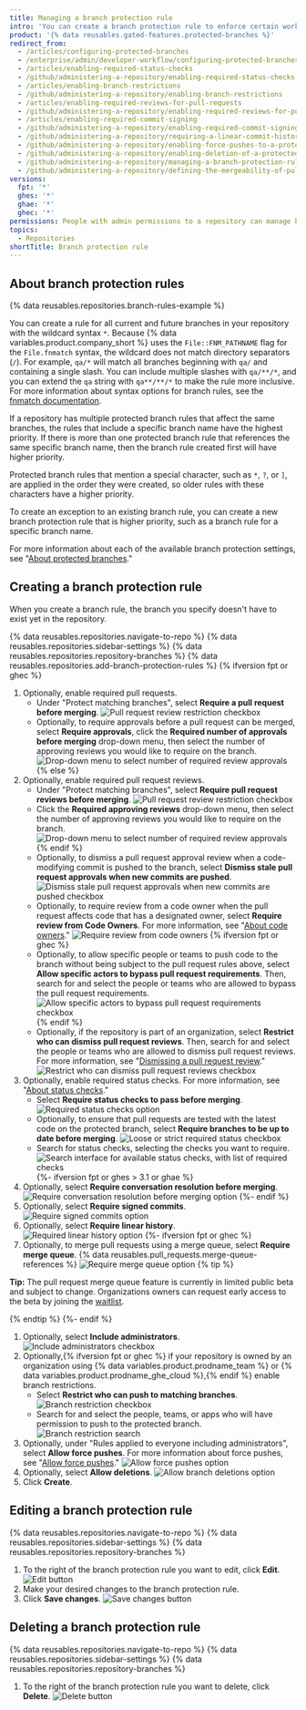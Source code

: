 ```yaml
---
title: Managing a branch protection rule
intro: 'You can create a branch protection rule to enforce certain workflows for one or more branches, such as requiring an approving review or passing status checks for all pull requests merged into the protected branch.'
product: '{% data reusables.gated-features.protected-branches %}'
redirect_from:
  - /articles/configuring-protected-branches
  - /enterprise/admin/developer-workflow/configuring-protected-branches-and-required-status-checks
  - /articles/enabling-required-status-checks
  - /github/administering-a-repository/enabling-required-status-checks
  - /articles/enabling-branch-restrictions
  - /github/administering-a-repository/enabling-branch-restrictions
  - /articles/enabling-required-reviews-for-pull-requests
  - /github/administering-a-repository/enabling-required-reviews-for-pull-requests
  - /articles/enabling-required-commit-signing
  - /github/administering-a-repository/enabling-required-commit-signing
  - /github/administering-a-repository/requiring-a-linear-commit-history
  - /github/administering-a-repository/enabling-force-pushes-to-a-protected-branch
  - /github/administering-a-repository/enabling-deletion-of-a-protected-branch
  - /github/administering-a-repository/managing-a-branch-protection-rule
  - /github/administering-a-repository/defining-the-mergeability-of-pull-requests/managing-a-branch-protection-rule
versions:
  fpt: '*'
  ghes: '*'
  ghae: '*'
  ghec: '*'
permissions: People with admin permissions to a repository can manage branch protection rules.
topics:
  - Repositories
shortTitle: Branch protection rule
---
```

## About branch protection rules

{% data reusables.repositories.branch-rules-example %}

You can create a rule for all current and future branches in your repository with the wildcard syntax `*`. Because {% data variables.product.company_short %} uses the `File::FNM_PATHNAME` flag for the `File.fnmatch` syntax, the wildcard does not match directory separators (`/`). For example, `qa/*` will match all branches beginning with `qa/` and containing a single slash. You can include multiple slashes with `qa/**/*`, and you can extend the `qa` string with `qa**/**/*` to make the rule more inclusive. For more information about syntax options for branch rules, see the [fnmatch documentation](https://ruby-doc.org/core-2.5.1/File.html#method-c-fnmatch).

If a repository has multiple protected branch rules that affect the same branches, the rules that include a specific branch name have the highest priority. If there is more than one protected branch rule that references the same specific branch name, then the branch rule created first will have higher priority.

Protected branch rules that mention a special character, such as `*`, `?`, or `]`, are applied in the order they were created, so older rules with these characters have a higher priority.

To create an exception to an existing branch rule, you can create a new branch protection rule that is higher priority, such as a branch rule for a specific branch name.

For more information about each of the available branch protection settings, see "[About protected branches](/github/administering-a-repository/about-protected-branches)."

## Creating a branch protection rule

When you create a branch rule, the branch you specify doesn't have to exist yet in the repository.

{% data reusables.repositories.navigate-to-repo %}
{% data reusables.repositories.sidebar-settings %}
{% data reusables.repositories.repository-branches %}
{% data reusables.repositories.add-branch-protection-rules %}
{% ifversion fpt or ghec %}
1. Optionally, enable required pull requests.
   - Under "Protect matching branches", select **Require a pull request before merging**.
     ![Pull request review restriction checkbox](/assets/images/help/repository/PR-reviews-required-updated.png)
   - Optionally, to require approvals before a pull request can be merged, select **Require approvals**, click the **Required number of approvals before merging** drop-down menu, then select the number of approving reviews you would like to require on the branch.
     ![Drop-down menu to select number of required review approvals](/assets/images/help/repository/number-of-required-review-approvals-updated.png)
{% else %}
1. Optionally, enable required pull request reviews.
   - Under "Protect matching branches", select **Require pull request reviews before merging**.
     ![Pull request review restriction checkbox](/assets/images/help/repository/PR-reviews-required.png)
   - Click the **Required approving reviews** drop-down menu, then select the number of approving reviews you would like to require on the branch. 
     ![Drop-down menu to select number of required review approvals](/assets/images/help/repository/number-of-required-review-approvals.png)
{% endif %}
   - Optionally, to dismiss a pull request approval review when a code-modifying commit is pushed to the branch, select **Dismiss stale pull request approvals when new commits are pushed**.
     ![Dismiss stale pull request approvals when new commits are pushed checkbox](/assets/images/help/repository/PR-reviews-required-dismiss-stale.png)
   - Optionally, to require review from a code owner when the pull request affects code that has a designated owner, select **Require review from Code Owners**. For more information, see "[About code owners](/github/creating-cloning-and-archiving-repositories/about-code-owners)."
     ![Require review from code owners](/assets/images/help/repository/PR-review-required-code-owner.png)
{% ifversion fpt or ghec %}
   - Optionally, to allow specific people or teams to push code to the branch without being subject to the pull request rules above, select **Allow specific actors to bypass pull request requirements**. Then, search for and select the people or teams who are allowed to bypass the pull request requirements.
     ![Allow specific actors to bypass pull request requirements checkbox](/assets/images/help/repository/PR-bypass-requirements.png)
{% endif %}
   - Optionally, if the repository is part of an organization, select **Restrict who can dismiss pull request reviews**. Then, search for and select the people or teams who are allowed to dismiss pull request reviews. For more information, see "[Dismissing a pull request review](/pull-requests/collaborating-with-pull-requests/reviewing-changes-in-pull-requests/dismissing-a-pull-request-review)."
     ![Restrict who can dismiss pull request reviews checkbox](/assets/images/help/repository/PR-review-required-dismissals.png)
1. Optionally, enable required status checks. For more information, see "[About status checks](/pull-requests/collaborating-with-pull-requests/collaborating-on-repositories-with-code-quality-features/about-status-checks)."
   - Select **Require status checks to pass before merging**.
     ![Required status checks option](/assets/images/help/repository/required-status-checks.png)
   - Optionally, to ensure that pull requests are tested with the latest code on the protected branch, select **Require branches to be up to date before merging**.
     ![Loose or strict required status checkbox](/assets/images/help/repository/protecting-branch-loose-status.png)
   - Search for status checks, selecting the checks you want to require.
     ![Search interface for available status checks, with list of required checks](/assets/images/help/repository/required-statuses-list.png)
{%- ifversion fpt or ghes > 3.1 or ghae %}
1. Optionally, select **Require conversation resolution before merging**.
  ![Require conversation resolution before merging option](/assets/images/help/repository/require-conversation-resolution.png)
{%- endif %}
1. Optionally, select **Require signed commits**.
  ![Require signed commits option](/assets/images/help/repository/require-signed-commits.png)
1. Optionally, select **Require linear history**.
  ![Required linear history option](/assets/images/help/repository/required-linear-history.png)
{%- ifversion fpt or ghec %}
1. Optionally, to merge pull requests using a merge queue, select **Require merge queue**. {% data reusables.pull_requests.merge-queue-references %}
  ![Require merge queue option](/assets/images/help/repository/require-merge-queue.png)
  {% tip %}

  **Tip:** The pull request merge queue feature is currently in limited public beta and subject to change. Organizations owners can request early access to the beta by joining the [waitlist](https://github.com/features/merge-queue/signup).

  {% endtip %}
{%- endif %}
1. Optionally, select **Include administrators**.
![Include administrators checkbox](/assets/images/help/repository/include-admins-protected-branches.png)
1. Optionally,{% ifversion fpt or ghec %} if your repository is owned by an organization using {% data variables.product.prodname_team %} or {% data variables.product.prodname_ghe_cloud %},{% endif %} enable branch restrictions.
   - Select **Restrict who can push to matching branches**.
     ![Branch restriction checkbox](/assets/images/help/repository/restrict-branch.png)
   - Search for and select the people, teams, or apps who will have permission to push to the protected branch.
     ![Branch restriction search](/assets/images/help/repository/restrict-branch-search.png)
2. Optionally, under "Rules applied to everyone including administrators", select **Allow force pushes**. For more information about force pushes, see "[Allow force pushes](/repositories/configuring-branches-and-merges-in-your-repository/defining-the-mergeability-of-pull-requests/about-protected-branches/#allow-force-pushes)."
  ![Allow force pushes option](/assets/images/help/repository/allow-force-pushes.png)
1. Optionally, select **Allow deletions**.
  ![Allow branch deletions option](/assets/images/help/repository/allow-branch-deletions.png)
1. Click **Create**.

## Editing a branch protection rule

{% data reusables.repositories.navigate-to-repo %}
{% data reusables.repositories.sidebar-settings %}
{% data reusables.repositories.repository-branches %}
1. To the right of the branch protection rule you want to edit, click **Edit**.
  ![Edit button](/assets/images/help/repository/edit-branch-protection-rule.png)
1. Make your desired changes to the branch protection rule.
1. Click **Save changes**.
  ![Save changes button](/assets/images/help/repository/save-branch-protection-rule.png)

## Deleting a branch protection rule

{% data reusables.repositories.navigate-to-repo %}
{% data reusables.repositories.sidebar-settings %}
{% data reusables.repositories.repository-branches %}
1. To the right of the branch protection rule you want to delete, click **Delete**.
    ![Delete button](/assets/images/help/repository/delete-branch-protection-rule.png)
